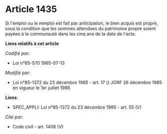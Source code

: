 # Article 1435

Si l'emploi ou le remploi est fait par anticipation, le bien acquis est propre, sous la condition que les sommes attendues du
patrimoine propre soient payées à la communauté dans les cinq ans de la date de l'acte.

**Liens relatifs à cet article**

_Codifié par_:

  - Loi n°65-570 1965-07-13

_Modifié par_:

  - Loi n°85-1372 du 23 décembre 1985 - art. 17 () JORF 26 décembre 1985 en vigueur le 1er juillet 1986

**Liens**:

  - SPEC_APPLI: Loi n°85-1372 du 23 décembre 1985 - art. 55 (V)

_Cité par_:

  - Code civil - art. 1406 (V)
